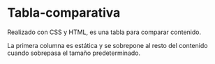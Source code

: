 # Tabla-comparativa

Realizado con CSS y HTML, es una tabla para comparar contenido. 

La primera columna es estática y se sobrepone al resto del contenido cuando sobrepasa el tamaño predeterminado.
